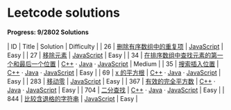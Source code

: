 # Leetcode solutions

**Progress: 9/2802 Solutions**

| ID | Title      |        Solution           | Difficulty |
| 26         | [删除有序数组中的重复项](https://leetcode.cn/problems/remove-duplicates-from-sorted-array/)                                         | [JavaScript](./src/26.%20%E5%88%A0%E9%99%A4%E6%9C%89%E5%BA%8F%E6%95%B0%E7%BB%84%E4%B8%AD%E7%9A%84%E9%87%8D%E5%A4%8D%E9%A1%B9/res.js)                                                                                                                                                                                                                                                                                                                                                                                                                                                                                                                                                     | Easy   |
| 27         | [移除元素](https://leetcode.cn/problems/remove-element/)                                                                            | [JavaScript](./src/27.%20%E7%A7%BB%E9%99%A4%E5%85%83%E7%B4%A0/res.js)                                                                                                                                                                                                                                                                                                                                                                                                                                                                                                                                                                                                                    | Easy   |
| 34         | [在排序数组中查找元素的第一个和最后一个位置](https://leetcode.cn/problems/find-first-and-last-position-of-element-in-sorted-array/) | [C++](./src/34.%20%E5%9C%A8%E6%8E%92%E5%BA%8F%E6%95%B0%E7%BB%84%E4%B8%AD%E6%9F%A5%E6%89%BE%E5%85%83%E7%B4%A0%E7%9A%84%E7%AC%AC%E4%B8%80%E4%B8%AA%E5%92%8C%E6%9C%80%E5%90%8E%E4%B8%80%E4%B8%AA%E4%BD%8D%E7%BD%AE/res.cpp)  · [Java](./src/34.%20%E5%9C%A8%E6%8E%92%E5%BA%8F%E6%95%B0%E7%BB%84%E4%B8%AD%E6%9F%A5%E6%89%BE%E5%85%83%E7%B4%A0%E7%9A%84%E7%AC%AC%E4%B8%80%E4%B8%AA%E5%92%8C%E6%9C%80%E5%90%8E%E4%B8%80%E4%B8%AA%E4%BD%8D%E7%BD%AE/res.java)  · [JavaScript](./src/34.%20%E5%9C%A8%E6%8E%92%E5%BA%8F%E6%95%B0%E7%BB%84%E4%B8%AD%E6%9F%A5%E6%89%BE%E5%85%83%E7%B4%A0%E7%9A%84%E7%AC%AC%E4%B8%80%E4%B8%AA%E5%92%8C%E6%9C%80%E5%90%8E%E4%B8%80%E4%B8%AA%E4%BD%8D%E7%BD%AE/res.js) | Medium |
| 35         | [搜索插入位置](https://leetcode.cn/problems/search-insert-position/)                                                                | [C++](./src/35.%20%E6%90%9C%E7%B4%A2%E6%8F%92%E5%85%A5%E4%BD%8D%E7%BD%AE/res.cpp)  · [Java](./src/35.%20%E6%90%9C%E7%B4%A2%E6%8F%92%E5%85%A5%E4%BD%8D%E7%BD%AE/res.java)  · [JavaScript](./src/35.%20%E6%90%9C%E7%B4%A2%E6%8F%92%E5%85%A5%E4%BD%8D%E7%BD%AE/res.js)                                                                                                                                                                                                                                                                                                                                                                                                                      | Easy   |
| 69         | [x 的平方根](https://leetcode.cn/problems/sqrtx/)                                                                                   | [C++](./src/69.%20x%20%E7%9A%84%E5%B9%B3%E6%96%B9%E6%A0%B9/res.cpp)  · [Java](./src/69.%20x%20%E7%9A%84%E5%B9%B3%E6%96%B9%E6%A0%B9/res.java)  · [JavaScript](./src/69.%20x%20%E7%9A%84%E5%B9%B3%E6%96%B9%E6%A0%B9/res.js)                                                                                                                                                                                                                                                                                                                                                                                                                                                                | Easy   |
| 283        | [移动零](https://leetcode.cn/problems/move-zeroes/)                                                                                 | [JavaScript](./src/283.%20%E7%A7%BB%E5%8A%A8%E9%9B%B6/res.js)                                                                                                                                                                                                                                                                                                                                                                                                                                                                                                                                                                                                                            | Easy   |
| 367        | [有效的完全平方数](https://leetcode.cn/problems/valid-perfect-square/)                                                              | [C++](./src/367.%20%E6%9C%89%E6%95%88%E7%9A%84%E5%AE%8C%E5%85%A8%E5%B9%B3%E6%96%B9%E6%95%B0/res.cpp)  · [Java](./src/367.%20%E6%9C%89%E6%95%88%E7%9A%84%E5%AE%8C%E5%85%A8%E5%B9%B3%E6%96%B9%E6%95%B0/res.java)  · [JavaScript](./src/367.%20%E6%9C%89%E6%95%88%E7%9A%84%E5%AE%8C%E5%85%A8%E5%B9%B3%E6%96%B9%E6%95%B0/res.js)                                                                                                                                                                                                                                                                                                                                                             | Easy   |
| 704        | [二分查找](https://leetcode.cn/problems/binary-search/)                                                                             | [C++](./src/704.%20%E4%BA%8C%E5%88%86%E6%9F%A5%E6%89%BE/res.cpp)  · [Java](./src/704.%20%E4%BA%8C%E5%88%86%E6%9F%A5%E6%89%BE/res.java)  · [JavaScript](./src/704.%20%E4%BA%8C%E5%88%86%E6%9F%A5%E6%89%BE/res.js)                                                                                                                                                                                                                                                                                                                                                                                                                                                                         | Easy   |
| 844        | [比较含退格的字符串](https://leetcode.cn/problems/backspace-string-compare/)                                                        | [JavaScript](./src/844.%20%E6%AF%94%E8%BE%83%E5%90%AB%E9%80%80%E6%A0%BC%E7%9A%84%E5%AD%97%E7%AC%A6%E4%B8%B2/res.js)                                                                                                                                                                                                                                                                                                                                                                                                                                                                                                                                                                      | Easy   |
